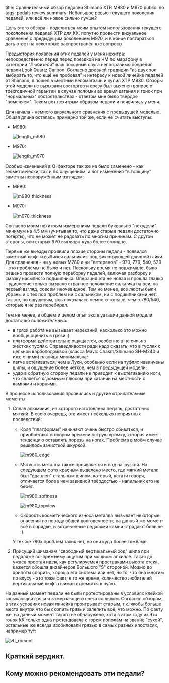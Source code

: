 title: Сравнительный обзор педалей Shimano XTR M980 и M970
public: no
tags: pedals
      review
summary: Небольшое ревью текущего поколения педалей, или всё ли новое сильно лучше?

Цель этого обзора - поделиться моим опытом использования текущего покололения
педалей ХТР для КК, попутно провести визуальное сравнение с предыдущим поколением
М970, и в конце постараться дать ответ на некоторые распространённые вопросы.

Предыстория появления этих педалей у меня нехитра: непосредственно перед перед поездкой на ЧМ по марафону в категории
"Любители" ваш покорный слуга непоправимо повредил педали Look Quartz Carbon.
Согласно древней традиции "из двух зол выбирать то, что ещё не пробовал" и
интересу к новой линейке педалей от Shimano, я пошёл в местный
веломагазин и купил ХТР М980. Обзоры этой модели не вызывали восторгов и сразу был
выяснен вопрос о трёхгодичной гарантии в случае поломки
во время катания и гонок при "нормальных" обстоятельствах - ответом мне было твёрдое
"поменяем". Таким вот нехитрым образом педали и появились у меня.

Для начала - немного визуального сравнения с предыдущей моделью. Общая длина
осталась примерно той же, если не считать выступы:

* М980:

  ![length_m980](https://lh4.googleusercontent.com/-1G7LxMgkgfU/Ufap4MDUQII/AAAAAAAABkI/mcHP4jP96xQ/w835-h521-no/IMG_0412.JPG)

* М970:

  ![length_m970](https://lh4.googleusercontent.com/-R3e4LE4iSoA/UfapzL9AL-I/AAAAAAAABkY/Rcso8XtPbGQ/w769-h521-no/IMG_0371.JPG)

Особых изменений в Q-факторе так же не было замечено - как геометрически, так и
по ощущениям, a вот изменения "в толщину" заметны невооружённым взглядом:

* М980:

  ![m980_thickness](https://lh5.googleusercontent.com/-67Gw8YJcZ98/Ufapx6KsCRI/AAAAAAAABkw/_rA8JqYvZK8/w414-h520-no/IMG_0341.JPG)

* М970:

  ![m970_thickness](https://lh4.googleusercontent.com/-EvoToz4yo88/Ufap0IA_HYI/AAAAAAAABk4/c62jQDUME44/w456-h521-no/IMG_0381.JPG)

Согласно моим нехитрым измерениям педали буквально "похудели" минимум на 4.5 мм (учитывая то, что даже старые
педали достаточно потёрты), что не может не радовать по многим причинам. С
другой стороны, оси старых 970 выглядят куда более солидно.

Первые же выезды проявили плохие стороны педали - появился заметный люфт и
выбился сальник из-под фиксирующей длинной гайки. Для сравнения - ни у новых
М780 и ни "ветеранов" - 970, 770, 540, 520 - это проблемы не было и нет.
Поскольку время не поджимало, было решено провести полную переборку педалей,
включая разборку и смазку насыпного подшипника. Операция эта не новая и прошла
гладко - удивление только вызвало странное положение сальника на оси, на первый
взгляд, совсем неочевидное. Тем не менее, все люфты были убраны и с тех пор
проблем ни с сальником, ни с подшипниками нет. Так же, по ощущеням, ось
показалась немного тоньше, чем в 780/540, которые я не раз перебирал.

Тем не менее, в общем и целом опыт эксплуатации данной модели достаточно положительный:
- в грязи работа не вызывает нареканий, насколько это можно вообще оценить в
  грязи :)
- платформа действительно ощущается, особенно в не сильно жестких туфлях.
  Справедливости ради надо сказать, что в туфлях с цельной карбоподошвой (класса
  Mavic Chasm/Shimano SH-M240 и иже с ними) разница минимальна;
- легче встёгиваться, чем в Луки, особенно если на туфлях навинчены шипы, и
  ощущение более чёткое, чем в предыдущей модели;
- удар в обратную сторону педали не приводит к выстёгиванию ноги, что является
  *огромным* плюсом при катании на местности с камнями и корнями.

В процессе использования проявились и другие отрицательные моменты:
1. Сплав алюминия, из которого изготовлена педаль, достаточно мягкий. В свою
очередь, это имеет несколько неприятных последствий:
    *  Края "платформы" начинают очень быстро сбиваться, и приобретают в скором
        времени острую кромку, которая имеет тенденцию оставлять порезы на
        ногах. Проблема в моём случае решилось зачисткой шкуркой.

        ![m980_edge](https://lh5.googleusercontent.com/-5c0Bdip12cE/UfapysNRLYI/AAAAAAAABlI/EdaP90iQ9vE/w657-h521-no/IMG_0354.JPG)

    *  Мягкость металла также проявляется и под нагрузкой. На следующем фото
        красным выделено место, где мягкий металл был "вдавлен" стальным шипом,
        который, кстати говоря, отличается более чем завидной твёрдостью -
        напильник его не берёт. 

        ![m980_softness](https://lh6.googleusercontent.com/-tzQL8I76GHQ/Ufbd5IywJuI/AAAAAAAABlw/iqkU6OqEeac/w716-h521-no/IMG_0408.jpg)

        ![m980_topview](https://lh5.googleusercontent.com/-6_3d7QojOYY/Ufbd5QXNsHI/AAAAAAAABl0/aeK_kHiKd-0/w685-h521-no/IMG_0410-cropped.jpg)

    *  Скорость косметического износа металла вызывает некоторые опасения по
       поводу общей долговечности; на данный же момент всё в порядке, и встреченные педалями
       камни страдают больше :)

   У тех же 780х проблем таких нет, но они куда более тяжёлые.
 
1. Присущий шиманам "свободный вертикальный ход" шипа при педаляже по-прежнему
   ощутим при мощном апхилле. Такая до ужаса простая идея, как
   регулируемая проставками высота стека, кажется обошла дизайнеров Большого "S" стороной. Можно до хрипоты
   спорить, хороша эта система или нет, но то, что она многим по вкусу - это
   тоже факт; в то же время, количество любителей вертикальный люфта шиман
   стремится к нулю.

На данный момент педали не были протестированы в условиях клейкой засыхающей
грязи и замерзающего снега со льдом. Согласно обзорам, в этих условиях новая линейка
проигрывает старым, т.к. якобы больше места внутри что бы скопить грязь и
залепить всё, что можно. По факту же, на данный момент такого не обнаружено,
хотя в этом году из 9ти гонок КК только одна претендовала с горем пополам на
звание "сухой", остальные же всегда изобиловали грязью в самых разных
ипостасях, например тут:

![vtt_romont](https://lh3.googleusercontent.com/-MWKqZFgPvMU/Ua2gz46gc3I/AAAAAAAABKI/CRrEchfJkZA/w782-h521-no/VTT_020613AWI_064.jpg)

## Краткий вердикт.
## Кому можно рекомендовать эти педали?

